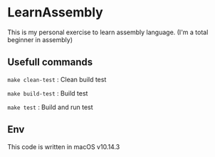# LearnAssembly
This is my personal exercise to learn assembly language. (I'm a total beginner in assembly)


## Usefull commands

`make clean-test` : Clean build test

`make build-test` : Build test

`make test` : Build and run test


## Env

This code is written in macOS v10.14.3
